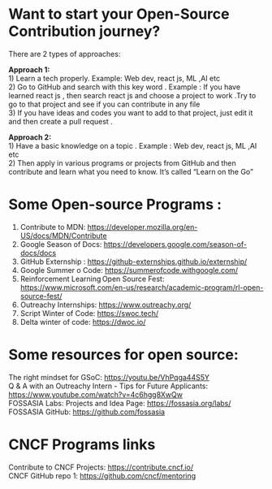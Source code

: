 # Want to start your Open-Source Contribution journey? 
There are 2 types of approaches: 

**Approach 1:** <br>
       1)    Learn a tech  properly. Example: Web dev, react js, ML ,AI etc <br>
       2) Go to GitHub and search with this key word . Example : If you have learned react js , then search react js and choose a project to work .Try to go to that project and see if you can contribute in any file <br>
       3)  If you have ideas and codes you want to add to that project, just edit it and then create a pull request . <br> 
        

**Approach 2:** <br>
        1)    Have a basic knowledge on a topic . Example : Web dev, react js, ML ,AI etc <br>
        2)    Then apply in various programs or projects from GitHub and then contribute and learn what you need to know. It’s called “Learn on the Go” <br>


# Some Open-source Programs : <br>
1)    Contribute to MDN: https://developer.mozilla.org/en-US/docs/MDN/Contribute <br>
2)    Google Season of Docs: https://developers.google.com/season-of-docs/docs <br>
3)    GitHub Externship : https://github-externships.github.io/externship/ <br>
4)    Google Summer o Code: https://summerofcode.withgoogle.com/ <br>
5)    Reinforcement Learning Open Source Fest: https://www.microsoft.com/en-us/research/academic-program/rl-open-source-fest/ <br>
6)    Outreachy Internships: https://www.outreachy.org/ <br>
7)    Script Winter of Code: https://swoc.tech/ <br>
8)    Delta winter of code: https://dwoc.io/ <br>


# Some resources for open source: <br>
The right mindset for GSoC: https://youtu.be/VhPqga44S5Y <br>
Q & A with an Outreachy Intern - Tips for Future Applicants: https://www.youtube.com/watch?v=4c6hgg8XwQw <br>
FOSSASIA Labs: Projects and Idea Page: https://fossasia.org/labs/ <br>
FOSSASIA GitHub: https://github.com/fossasia <br>

# CNCF Programs links <br>
Contribute to CNCF Projects: https://contribute.cncf.io/ <br>
CNCF GitHub repo 1: https://github.com/cncf/mentoring <br>



